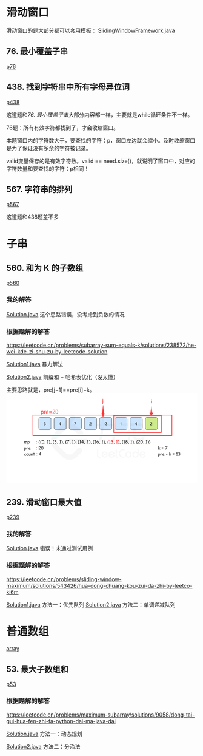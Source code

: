 # 滑动窗口

滑动窗口的题大部分都可以套用模板：
[SlidingWindowFramework.java](src%2Fcom%2Fgodtong%2Fslidingwindow%2FSlidingWindowFramework.java)

## 76. 最小覆盖子串

[p76](src%2Fcom%2Fgodtong%2Fslidingwindow%2Fp76)

## 438. 找到字符串中所有字母异位词

[p438](src%2Fcom%2Fgodtong%2Fp438)

这道题和*76. 最小覆盖子串*大部分内容都一样，主要就是while循环条件不一样。

76题：所有有效字符都找到了，才会收缩窗口。

本题窗口内的字符数大于，要查找的字符：p，窗口左边就会缩小。及时收缩窗口是为了保证没有多余的字符被记录。

valid变量保存的是有效字符数。valid == need.size()，就说明了窗口中，对应的字符数量和要查找的字符：p相同！

## 567. 字符串的排列

[p567](src%2Fcom%2Fgodtong%2Fslidingwindow%2Fp567)

这道题和438题差不多

# 子串

## 560. 和为 K 的子数组

[p560](src%2Fcom%2Fgodtong%2Fp560)

### 我的解答

[Solution.java](src%2Fcom%2Fgodtong%2Fp560%2FSolution.java) 这个思路错误，没考虑到负数的情况

### 根据题解的解答

https://leetcode.cn/problems/subarray-sum-equals-k/solutions/238572/he-wei-kde-zi-shu-zu-by-leetcode-solution

[Solution1.java](src%2Fcom%2Fgodtong%2Fp560%2FSolution1.java) 暴力解法


[Solution2.java](src%2Fcom%2Fgodtong%2Fp560%2FSolution2.java) 前缀和 + 哈希表优化（没太懂）

主要思路就是，pre[j−1]==pre[i]−k。
![img.png](img.png)

## 239. 滑动窗口最大值
[p239](src%2Fcom%2Fgodtong%2Fp239)

### 我的解答

[Solution.java](src%2Fcom%2Fgodtong%2Fp239%2FSolution.java) 错误！未通过测试用例

### 根据题解的解答

https://leetcode.cn/problems/sliding-window-maximum/solutions/543426/hua-dong-chuang-kou-zui-da-zhi-by-leetco-ki6m

[Solution1.java](src%2Fcom%2Fgodtong%2Fp239%2FSolution1.java) 方法一：优先队列
[Solution2.java](src%2Fcom%2Fgodtong%2Fp239%2FSolution2.java) 方法二：单调递减队列

# 普通数组
[array](src%2Fcom%2Fgodtong%2Farray)

## 53. 最大子数组和
[p53](src%2Fcom%2Fgodtong%2Farray%2Fp53)

### 根据题解的解答
https://leetcode.cn/problems/maximum-subarray/solutions/9058/dong-tai-gui-hua-fen-zhi-fa-python-dai-ma-java-dai

[Solution.java](src%2Fcom%2Fgodtong%2Farray%2Fp53%2FSolution.java) 方法一：动态规划

[Solution2.java](src%2Fcom%2Fgodtong%2Farray%2Fp53%2FSolution2.java) 方法二：分治法


